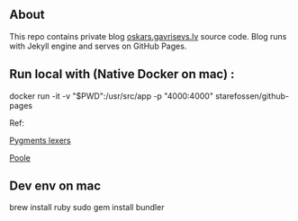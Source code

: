 
About
-----

This repo contains private blog [oskars.gavrisevs.lv](http://oskars.gavrisevs.lv/) source code. Blog runs with Jekyll engine and serves on GitHub Pages.

Run local with (Native Docker on mac) :
---------------  

  docker run -it -v "$PWD":/usr/src/app -p "4000:4000" starefossen/github-pages

Ref:

  [Pygments lexers](http://pygments.org/docs/lexers/)

  [Poole](https://github.com/poole/poole)

Dev env on mac 
--------------

  brew install ruby
  sudo gem install bundler